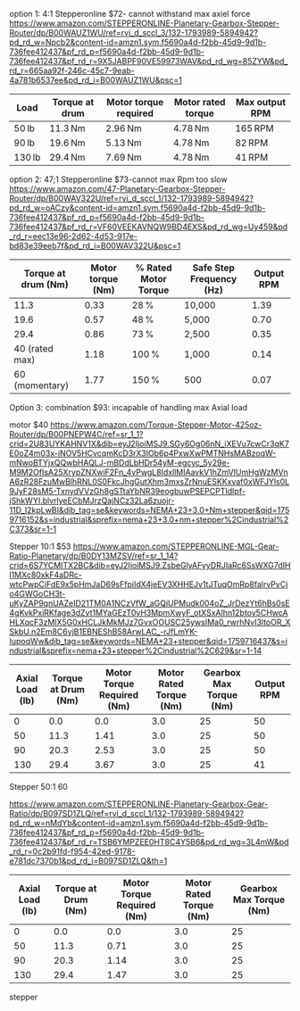 
option 1: 
4:1 Stepperonline $72- cannot withstand max axiel force
 https://www.amazon.com/STEPPERONLINE-Planetary-Gearbox-Stepper-Router/dp/B00WAUZ1WU/ref=rvi_d_sccl_3/132-1793989-5894942?pd_rd_w=Npcb2&content-id=amzn1.sym.f5690a4d-f2bb-45d9-9d1b-736fee412437&pf_rd_p=f5690a4d-f2bb-45d9-9d1b-736fee412437&pf_rd_r=9X5JABPF90VE59973WAV&pd_rd_wg=85ZYW&pd_rd_r=665aa92f-246c-45c7-9eab-4a781b6537ee&pd_rd_i=B00WAUZ1WU&psc=1

| Load   | Torque at drum | Motor torque required | Motor rated torque | Max output RPM |
| ------ | -------------- | --------------------- | ------------------ | -------------- |
| 50 lb  | 11.3 Nm        | 2.96 Nm               | 4.78 Nm            | 165 RPM        |
| 90 lb  | 19.6 Nm        | 5.13 Nm               | 4.78 Nm            | 82 RPM         |
| 130 lb | 29.4 Nm        | 7.69 Nm               | 4.78 Nm            | 41 RPM         |

option 2:
47;1 Stepperonline $73-cannot max Rpm too slow
https://www.amazon.com/47-Planetary-Gearbox-Stepper-Router/dp/B00WAV322U/ref=rvi_d_sccl_1/132-1793989-5894942?pd_rd_w=oACzy&content-id=amzn1.sym.f5690a4d-f2bb-45d9-9d1b-736fee412437&pf_rd_p=f5690a4d-f2bb-45d9-9d1b-736fee412437&pf_rd_r=VF60VEEKAVNQW9BD4EXS&pd_rd_wg=Uy459&pd_rd_r=eec13e96-2d62-4d53-917e-bd83e39eeb7f&pd_rd_i=B00WAV322U&psc=1

| Torque at drum (Nm) | Motor torque (Nm) | % Rated Motor Torque | Safe Step Frequency (Hz) | Output RPM |
| ------------------- | ----------------- | -------------------- | ------------------------ | ---------- |
| 11.3                | 0.33              | 28 %                 | 10,000                   | 1.39       |
| 19.6                | 0.57              | 48 %                 | 5,000                    | 0.70       |
| 29.4                | 0.86              | 73 %                 | 2,500                    | 0.35       |
| 40 (rated max)      | 1.18              | 100 %                | 1,000                    | 0.14       |
| 60 (momentary)      | 1.77              | 150 %                | 500                      | 0.07       |


Option 3: combination $93: incapable of handling max Axial load

motor $40
https://www.amazon.com/Torque-Stepper-Motor-425oz-Router/dp/B00PNEPW4C/ref=sr_1_1?crid=2U83UYKAHNV1X&dib=eyJ2IjoiMSJ9.SGy6Og06nN_iXEVu7cwCr3qK7E0oZ4m03x-iNOV5HCvcqmKcD3rX3IOb6p4PxwXwPMTNHsMABzoqW-mNwoBTYjxQQwbHAQLJ-mBDdLbHDr54yM-egcyc_5y29e-M9M2OfIsA25XrypZNXwiF2Fn_4vPwgL8IdxllMIAavkV1hZmVIUmHgWzMVnA6zR28FzuMwBlhRNL0S0FkcJhgGutXhm3mxsZrNnuESKKxvaf0xWFJYls0L9JyF28sM5-TxnydVVzGh8gSTtaYbNR39eogbuwPSEPCPTIdIpf-jShkWYI.blvrlyeECbMJrzQajNCz32La6zuojr-11D_I2kpLwBI&dib_tag=se&keywords=NEMA+23+3.0+Nm+stepper&qid=1759716152&s=industrial&sprefix=nema+23+3.0+nm+stepper%2Cindustrial%2C373&sr=1-1


Stepper 10:1 $53
https://www.amazon.com/STEPPERONLINE-MGL-Gear-Ratio-Planetary/dp/B0DY13MZSV/ref=sr_1_14?crid=6S7YCMITX2BC&dib=eyJ2IjoiMSJ9.ZsbeGlyAFyyDRJIaRc6SsWXG7dIHl1MXc80xkF4aDRc-wtcPwpCiFdE9x5pHmJaD69sFfpiIdX4jeEV3XHHEJv1tJTuqOmRp8falrvPvCjo4GWGoCH3t-uKyZAP9qnUAZeID21TM0A1NCzVfW_aGQiUPMudk004oZ_JrDezYt6hBs0sE4gKvkPxiRKfage3dZvt1MYaGEzT0vH3MpmXwyF_otXSxAlhn12btov5CHwcAHLXqcF3zMlX5G0xHCLJkMkMJz7GvxOOUSC25ywsIMa0_rwrhNvI3ltoOR_XSkbU.n2Em8C6vjB1EBNEShB58ArwLAC_-rJfLmYK-IupoqWw&dib_tag=se&keywords=NEMA+23+stepper&qid=1759716437&s=industrial&sprefix=nema+23+stepper%2Cindustrial%2C629&sr=1-14

| Axial Load (lb) | Torque at Drum (Nm) | Motor Torque Required (Nm) | Motor Rated Torque (Nm) | Gearbox Max Torque (Nm) | Output RPM |
| --------------- | ------------------- | -------------------------- | ----------------------- | ----------------------- | ---------- |
| 0               | 0.0                 | 0.0                        | 3.0                     | 25                      | 50         |
| 50              | 11.3                | 1.41                       | 3.0                     | 25                      | 50         |
| 90              | 20.3                | 2.53                       | 3.0                     | 25                      | 50         |
| 130             | 29.4                | 3.67                       | 3.0                     | 25                      | 41         |



Stepper 50:1 60

https://www.amazon.com/STEPPERONLINE-Planetary-Gearbox-Gear-Ratio/dp/B097SD1ZLQ/ref=rvi_d_sccl_1/132-1793989-5894942?pd_rd_w=nMdYb&content-id=amzn1.sym.f5690a4d-f2bb-45d9-9d1b-736fee412437&pf_rd_p=f5690a4d-f2bb-45d9-9d1b-736fee412437&pf_rd_r=TSB6YMPZEE0HT8C4Y5B6&pd_rd_wg=3L4mW&pd_rd_r=0c2b91fd-f954-42ed-9178-e781dc7370b1&pd_rd_i=B097SD1ZLQ&th=1

| Axial Load (lb) | Torque at Drum (Nm) | Motor Torque Required (Nm) | Motor Rated Torque (Nm) | Gearbox Max Torque (Nm) |
| --------------- | ------------------- | -------------------------- | ----------------------- | ----------------------- |
| 0               | 0.0                 | 0.0                        | 3.0                     | 25                      |
| 50              | 11.3                | 0.71                       | 3.0                     | 25                      |
| 90              | 20.3                | 1.14                       | 3.0                     | 25                      |
| 130             | 29.4                | 1.47                       | 3.0                     | 25                      |


stepper





